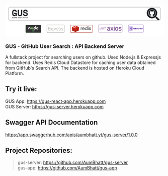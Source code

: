 # <img align="center" src="./GH-Server4.png" />
### GUS - GitHub User Search : API Backend Server
A fullstack project for searching users on github. Used Node.js & Expressjs for backend. Uses Redis Cloud Datastore for caching user data obtained from GitHub's Search API.
The backend is hosted on Heroku Cloud Platform.

## Try it live:
GUS App: https://gus-react-app.herokuapp.com <br>
GUS Server: https://gus-server.herokuapp.com

## Swagger API Documentation
https://app.swaggerhub.com/apis/aumbhatt.yt/gus-server/1.0.0

## Project Repositories:
> gus-server: https://github.com/AumBhatt/gus-server <br>
> gus-app: https://github.com/AumBhatt/gus-app
